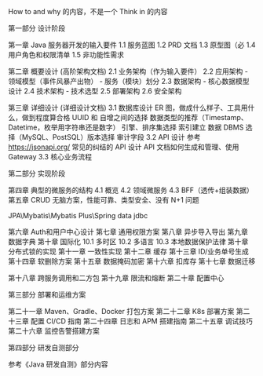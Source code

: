 How to and why 的内容，不是一个 Think in 的内容 

第一部分 设计阶段

第一章 Java 服务器开发的输入要件
    1.1 服务蓝图
    1.2 PRD 文档
    1.3 原型图（必
    1.4 用户角色和权限清单
    1.5 非功能性需求
   
第二章 概要设计 (高阶架构文档)
    2.1 业务架构（作为输入要件）
    2.2 应用架构
        - 领域模型（事件风暴产出物）
        - 服务（模块）划分
    2.3 数据架构
        - 核心数据模型设计
    2.4 技术架构
        - 技术选型
    2.5 部署架构
    2.6 安全架构

第三章 详细设计 (详细设计文档)
    3.1 数据库设计 ER 图，做成什么样子、工具用什么，做到程度算合格
        UUID 和 自增之间的选择
        数据类型的推荐（Timestamp、Datetime，枚举用字符串还是数字）
        引擎、排序集选择
        索引建立
        数据 DBMS 选择（MySQL、PostSQL）版本选择
        审计字段
    3.2 API 设计 
        参考 https://jsonapi.org/
        常见的纠结的 API 设计
        API 文档如何生成和管理、使用 Gateway 
    3.3 核心业务流程
        
第二部分 实现阶段

第四章 典型的微服务的结构
	4.1 概览
	4.2 领域微服务
	4.3 BFF（透传+组装数据）
第五章 CRUD 无脑方案，性能可靠、类型安全、没有 N+1 问题

JPA\Mybatis\Mybatis Plus\Spring data jdbc

第六章 Auth和用户中心设计
第七章 通用权限方案
第八章 异步导入导出
第九章 数据字典
第十章 国际化
	10.1 多时区
	10.2 多语言
	10.3 本地数据保护法律
第十章 分布式锁的实现
第十一章 一致性实现
第十二章 缓存
第十三章 ID/业务单号生成
第十四章 软删除方案
第十五章 数据掩码加密
第十六章 扣库存
第十七章 数据迁移


第十八章 跨服务调用和二方包
第十九章 限流和熔断
第二十章 配置中心

第三部分 部署和运维方案

第二十一章 Maven、Gradle、Docker 打包方案
第二十二章 K8s 部署方案
第二十三章 配置 CI/CD 指南
第二十四章 日志和 APM 搭建指南
第二十五章 调试技巧
第二十六章 监控告警搭建方案

第四部分 研发自测部分

参考《Java 研发自测》部分内容
